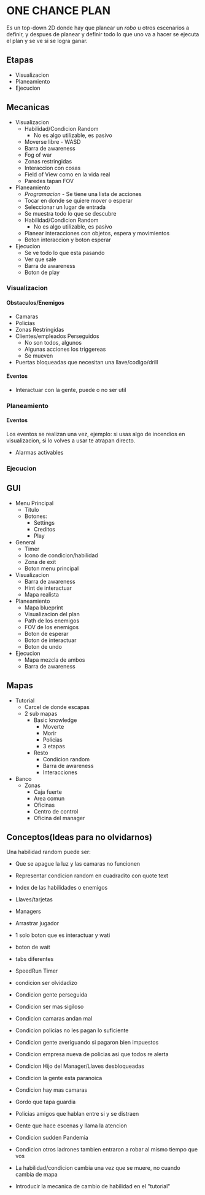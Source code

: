 # ONE CHANCE PLAN

Es un top-down 2D donde hay que planear un *robo* u otros escenarios a definir, y despues de planear y definir todo lo que uno va a hacer se ejecuta el plan y se ve si se logra ganar.

## Etapas

* Visualizacion
* Planeamiento
* Ejecucion

## Mecanicas

* Visualizacion
  * Habilidad/Condicion Random
    * No es algo utilizable, es pasivo
  * Moverse libre - WASD
  * Barra de awareness
  * Fog of war
  * Zonas restringidas
  * Interaccion con cosas
  * Field of View como en la vida real
  * Paredes tapan FOV
* Planeamiento
  * *Programacion* - Se tiene una lista de acciones
  * Tocar en donde se quiere mover o esperar
  * Seleccionar un lugar de entrada
  * Se muestra todo lo que se descubre
  * Habilidad/Condicion Random
    * No es algo utilizable, es pasivo
  * Planear interacciones con objetos, espera y movimientos
  * Boton interaccion y boton esperar
* Ejecucion
  * Se ve todo lo que esta pasando
  * Ver que sale
  * Barra de awareness
  * Boton de play
  
### Visualizacion

#### Obstaculos/Enemigos

* Camaras
* Policias
* Zonas Restringidas
* Clientes/empleados Perseguidos
  * No son todos, algunos
  * Algunas acciones los triggereas
  * Se mueven
* Puertas bloqueadas que necesitan una llave/codigo/drill

#### Eventos

* Interactuar con la gente, puede o no ser util

### Planeamiento

#### Eventos
Los eventos se realizan una vez, ejemplo: si usas algo de incendios en visualizacion, si lo volves a usar te atrapan directo.

* Alarmas activables

### Ejecucion

## GUI

* Menu Principal
  * Titulo
  * Botones:
    * Settings
    * Creditos
    * Play
* General
  * Timer
  * Icono de condicion/habilidad
  * Zona de exit
  * Boton menu principal
* Visualizacion
  * Barra de awareness
  * Hint de interactuar
  * Mapa realista
* Planeamiento
  * Mapa blueprint
  * Visualizacion del plan
  * Path de los enemigos
  * FOV de los enemigos
  * Boton de esperar
  * Boton de interactuar
  * Boton de undo
* Ejecucion
  * Mapa mezcla de ambos
  * Barra de awareness
  
## Mapas

* Tutorial
  * Carcel de donde escapas
  * 2 sub mapas
    * Basic knowledge
      * Moverte
      * Morir
      * Policias
      * 3 etapas
    * Resto
      * Condicion random
      * Barra de awareness
      * Interacciones
* Banco
  * Zonas
    * Caja fuerte
    * Area comun
    * Oficinas
    * Centro de control
    * Oficina del manager

## Conceptos(Ideas para no olvidarnos)

Una habilidad random puede ser:
* Que se apague la luz y las camaras no funcionen

* Representar condicion random en cuadradito con quote text
* Index de las habilidades o enemigos
* Llaves/tarjetas
* Managers
* Arrastrar jugador
* 1 solo boton que es interactuar y wati
* boton de wait
* tabs diferentes
* SpeedRun Timer
* condicion ser olvidadizo
* Condicion gente perseguida
* Condicion ser mas sigiloso
* Condicion camaras andan mal
* Condicion policias no les pagan lo suficiente
* Condicion gente averiguando si pagaron bien impuestos
* Condicion empresa nueva de policias asi que todos re alerta
* Condicion Hijo del Manager/Llaves desbloqueadas
* Condicion la gente esta paranoica
* Condicion hay mas camaras
* Gordo que tapa guardia
* Policias amigos que hablan entre si y se distraen
* Gente que hace escenas y llama la atencion
* Condicion sudden Pandemia
* Condicion otros ladrones tambien entraron a robar al mismo tiempo que vos

* La habilidad/condicion cambia una vez que se muere, no cuando cambia de mapa
* Introducir la mecanica de cambio de habilidad en el "tutorial"
